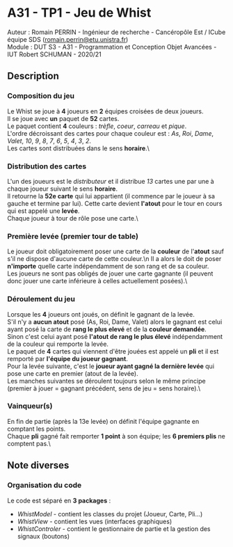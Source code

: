 # A31 - TP1 - Jeu de Whist

Auteur : Romain PERRIN - Ingénieur de recherche - Cancéropôle Est / ICube équipe SDS (romain.perrin@etu.unistra.fr)\
Module : DUT S3 - A31 - Programmation et Conception Objet Avancées - IUT Robert SCHUMAN - 2020/21

## Description

### Composition du jeu

Le Whist se joue à **4** joueurs en **2** équipes croisées de deux joueurs.\
Il se joue avec **un** paquet de **52** cartes.\
Le paquet contient **4** couleurs : *trèfle*, *coeur*, *carreau* et *pique*.\
L'ordre décroissant des cartes pour chaque couleur est : *As*, *Roi*, *Dame*, *Valet*, *10*, *9*, *8*, *7*, *6*, *5*, *4*, *3*, *2*.\
Les cartes sont distribuées dans le sens **horaire**.\

### Distribution des cartes

L'un des joueurs est le *distributeur* et il distribue *13* cartes une par une à chaque joueur suivant le sens **horaire**.\
Il retourne la **52e carte** qui lui appartient (il commence par le joueur à sa gauche et termine par lui).
Cette carte devient **l'atout** pour le tour en cours qui est appelé une **levée**.\
Chaque joueur à tour de rôle pose une carte.\

### Première levée (premier tour de table)

Le joueur doit obligatoirement poser une carte de la **couleur** de l'**atout** sauf s'il ne dispose d'aucune carte de cette couleur.\n
Il a alors le doit de poser **n'importe** quelle carte indépendamment de son rang et de sa couleur.\
Les joueurs ne sont pas obligés de jouer une carte gagnante (il peuvent donc jouer une carte inférieure à celles actuellement posées).\

### Déroulement du jeu

Lorsque les **4** joueurs ont joués, on définit le gagnant de la levée.\
S'il n'y a **aucun atout** posé (As, Roi, Dame, Valet) alors le gagnant est celui ayant posé la carte de **rang le plus elevé** et de la **couleur demandée**.\
Sinon c'est celui ayant posé **l'atout de rang le plus élevé** indépendamment de la couleur qui remporte la levée.\
Le paquet de **4** cartes qui viennent d'être jouées est appelé un **pli** et il est remporté par **l'équipe du joueur gagnant**.\
Pour la levée suivante, c'est le **joueur ayant gagné la dernière levée** qui pose une carte en premier (atout de la levée).\
Les manches suivantes se déroulent toujours selon le même principe (premier à jouer = gagnant précédent, sens de jeu = sens horaire).\

### Vainqueur(s)

En fin de partie (après la 13e levée) on définit l'équipe gagnante en comptant les points.\
Chaque **pli** gagné fait remporter **1 point** à son équipe; les **6 premiers plis** ne comptent pas.\


## Note diverses

### Organisation du code

Le code est séparé en **3 packages** :
* *WhistModel* - contient les classes du projet (Joueur, Carte, Pli...)
* *WhistView* - contient les vues (interfaces graphiques)
* *WhistControler* - contient le gestionnaire de partie et la gestion des signaux (boutons)

